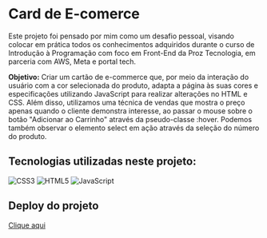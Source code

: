 # Card de E-comerce 
Este projeto foi pensado por mim como um desafio pessoal, visando colocar em prática todos os conhecimentos adquiridos durante o curso de Introdução à Programação com foco em Front-End da Proz Tecnologia, em parceria com AWS, Meta e portal tech.

**Objetivo:** Criar um cartão de e-commerce que, por meio da interação do usuário com a cor selecionada do produto, adapta a página às suas cores e especificações utilizando JavaScript para realizar alterações no HTML e CSS. Além disso, utilizamos uma técnica de vendas que mostra o preço apenas quando o cliente demonstra interesse, ao passar o mouse sobre o botão "Adicionar ao Carrinho" através da pseudo-classe :hover. Podemos também observar o elemento select em ação através da seleção do número do produto.

## Tecnologias utilizadas neste projeto:
![CSS3](https://img.shields.io/badge/css3-%231572B6.svg?style=for-the-badge&logo=css3&logoColor=white)
![HTML5](https://img.shields.io/badge/html5-%23E34F26.svg?style=for-the-badge&logo=html5&logoColor=white)
![JavaScript](https://img.shields.io/badge/javascript-%23323330.svg?style=for-the-badge&logo=javascript&logoColor=%23F7DF1E)

## Deploy do projeto 
[Clique aqui](https://devalissonoliveira.github.io/card_e_commerce/)
